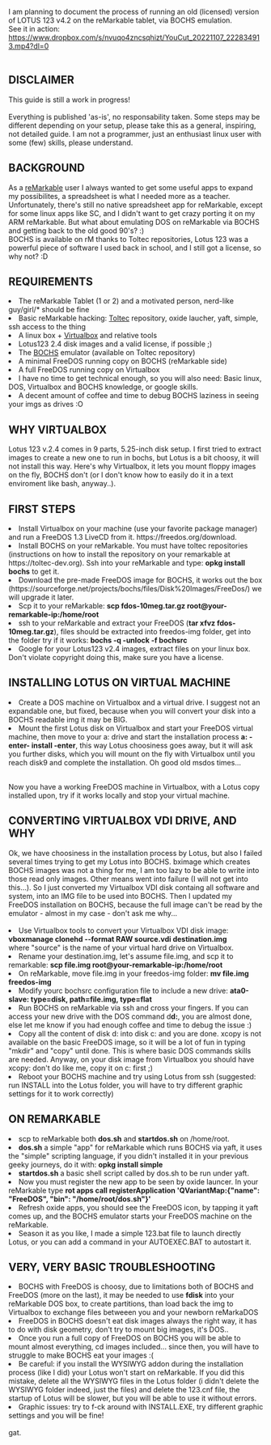I am planning to document the process of running an old (licensed) version of LOTUS 123 v4.2 on the reMarkable tablet, via BOCHS emulation. <br>
See it in action: https://www.dropbox.com/s/nvuqo4zncsqhizt/YouCut_20221107_222834913.mp4?dl=0
<br><br>
<h2>DISCLAIMER</h2>
This guide is still a work in progress!<br><br>
Everything is published 'as-is', no responsability taken. Some steps may be different depending on your setup, please take this as a general, inspiring, not detailed guide. I am not a programmer, just an enthusiast linux user with some (few) skills, please understand. 

<h2>BACKGROUND</h2>
As a <a href="https://www.remarkable.com">reMarkable</a> user I always wanted to get some useful apps to expand my possibilites, a spreadsheet is what I needed more as a teacher. Unfortunately, there's still no native spreadsheet app for reMarkable, except for some linux apps like SC, and I didn't want to get crazy porting it on my ARM reMarkable. But what about emulating DOS on reMarkable via BOCHS and getting back to the old good 90's? :)<br>
BOCHS is available on rM thanks to Toltec repositories, Lotus 123 was a powerful piece of software I used back in school, and I still got a license, so why not? :D

<h2>REQUIREMENTS</h2>
  <li>The reMarkable Tablet (1 or 2) and a motivated person, nerd-like guy/girl/* should be fine<br>
  <li>Basic reMarkable hacking: <a href="https://toltec-dev.org">Toltec</a> repository, oxide laucher, yaft, simple, ssh access to the thing<br>
  <li>A linux box + <a href="https://www.virtualbox.org">Virtualbox</a> and relative tools<br>
  <li>Lotus123 2.4 disk images and a valid license, if possible ;)<br>
  <li>The <a href="https://bochs.sourceforge.io/">BOCHS</a> emulator (available on Toltec repository)<br>
  <li>A minimal FreeDOS running copy on BOCHS (reMarkable side)<br>
  <li>A full FreeDOS running copy on Virtualbox<br>
  <li>I have no time to get technical enough, so you will also need: Basic linux, DOS, Virtualbox and BOCHS knowledge, or google skills.<br>
  <li>A decent amount of coffee and time to debug BOCHS laziness in seeing your imgs as drives :O
  
<h2>WHY VIRTUALBOX</h2>
Lotus 123 v.2.4 comes in 9 parts, 5.25-inch disk setup. I first tried to extract images to create a new one to run in bochs, but Lotus is a bit choosy, it will not install this way. Here's why Virtualbox, it lets you mount floppy images on the fly, BOCHS don't (or I don't know how to easily do it in a text enviroment like bash, anyway..).

<h2>FIRST STEPS</h2>
  <li>Install Virtualbox on your machine (use your favorite package manager) and run a FreeDOS 1.3 LiveCD from it. https://freedos.org/download.<br>
  <li>Install BOCHS on your reMarkable. You must have toltec repositories (instructions on how to install the repository on your remarkable at https://toltec-dev.org). Ssh into your reMarkable and type: <b>opkg install bochs</b> to get it.<br>
  <li>Download the pre-made FreeDOS image for BOCHS, it works out the box (https://sourceforge.net/projects/bochs/files/Disk%20Images/FreeDos/) we will upgrade it later.<br> <li>Scp it to your reMarkable: <b>scp fdos-10meg.tar.gz root@your-remarkable-ip:/home/root</b><br>
  <li>ssh to your reMarkable and extract your FreeDOS (<b>tar xfvz fdos-10meg.tar.gz</b>), files should be extracted into freedos-img folder, get into the folder try if it works: <b>bochs -q -unlock -f bochsrc</b><br>
  <li>Google for your Lotus123 v2.4 images, extract files on your linux box. Don't violate copyright doing this, make sure you have a license.

<h2>INSTALLING LOTUS ON VIRTUAL MACHINE</h2>
<li>Create a DOS machine on Virtualbox and a virtual drive. I suggest not an expandable one, but fixed, because when you will convert your disk into a BOCHS readable img it may be BIG.
<li>Mount the first Lotus disk on Virtualbox and start your FreeDOS virtual machine, then move to your a: drive and start the installation process <b>a: -enter- install -enter</b>, this way Lotus choosiness goes away, but it will ask you further disks, which you will mount on the fly with Virtualbox until you reach disk9 and complete the installation. Oh good old msdos times...<br><br>

Now you have a working FreeDOS machine in Virtualbox, with a Lotus copy installed upon, try if it works locally and stop your virtual machine.

<h2>CONVERTING VIRTUALBOX VDI DRIVE, AND WHY</h2>
Ok, we have choosiness in the installation process by Lotus, but also I failed several times trying to get my Lotus into BOCHS. bximage which creates BOCHS images was not a thing for me, I am too lazy to be able to write into those read only images. Other means went into failure (I will not get into this...). So I just converted my Virtualbox VDI disk containg all software and system, into an IMG file to be used into BOCHS. Then I updated my FreeDOS installation on BOCHS, because the full image can't be read by the emulator - almost in my case - don't ask me why...<br><br>

  <li>Use Virtualbox tools to convert your Virtualbox VDI disk image: <b>vboxmanage clonehd --format RAW source.vdi destination.img</b><br> where "source" is the name of your virtual hard drive on Virtualbox.
  <li>Rename your destination.img, let's assume file.img, and scp it to remarkable: <b>scp file.img root@your-remarkable-ip:/home/root</b><br>
  <li>On reMarkable, move file.img in your freedos-img folder: <b>mv file.img freedos-img</b><br>
  <li>Modify yourc bochsrc configuration file to include a new drive: <b>ata0-slave:  type=disk, path=file.img, type=flat</b><br>
  <li>Run BOCHS on reMarkable via ssh and cross your fingers. If you can access your new drive with the DOS command d<b>d:</b>, you are almost done, else let me know if you had enough coffee and time to debug the issue :)<br>
  <li>Copy all the content of disk d: into disk c: and you are done. xcopy is not available on the basic FreeDOS image, so it will be a lot of fun in typing "mkdir" and "copy" until done. This is where basic DOS commands skills are needed. Anyway, on your disk image from Virtualbox you should have xcopy: don't do like me, copy it on c: first ;) <br>
  <li>Reboot your BOCHS machine and try using Lotus from ssh (suggested: run INSTALL into the Lotus folder, you will have to try different graphic settings for it to work correctly)
  
<h2>ON REMARKABLE</h2>
<li>scp to reMarkable both <b>dos.sh</b> and <b>startdos.sh</b> on /home/root.<br>
<li><b>dos.sh</b> a simple "app" for reMarkable which runs BOCHS via yaft, it uses the "simple" scripting language, if you didn't installed it in your previous geeky journeys, do it with: <b>opkg install simple</b><br>
<li><b>startdos.sh</b> a basic shell script called by dos.sh to be run under yaft.<br>
<li>Now you must register the new app to be seen by oxide launcer. In your reMarkable type <b>rot apps call registerApplication 'QVariantMap:{"name": "FreeDOS", "bin": "/home/root/dos.sh"}'</b><br>
<li>Refresh oxide apps, you should see the FreeDOS icon, by tapping it yaft comes up, and the BOCHS emulator starts your FreeDOS machine on the reMarkable.<br>
<li>Season it as you like, I made a simple 123.bat file to launch directly Lotus, or you can add a command in your AUTOEXEC.BAT to autostart it.

<h2>VERY, VERY BASIC TROUBLESHOOTING</h2>
<li>BOCHS with FreeDOS is choosy, due to limitations both of BOCHS and FreeDOS (more on the last), it may be needed to use <b>fdisk</b> into your reMarkable DOS box, to create partitions, than load back the img to Virtualbox to exchange files betweeen you and your newborn reMarkaDOS<br>
<li>FreeDOS in BOCHS doesn't eat disk images always the right way, it has to do with disk geometry, don't try to mount big images, it's DOS..<br>
<li>Once you run a full copy of FreeDOS on BOCHS you will be able to mount almost everything, cd images included... since then, you will have to struggle to make BOCHS eat your images :(<br>
<li>Be careful: if you install the WYSIWYG addon during the installation process (like I did) your Lotus won't start on reMarkable. If you did this mistake, delete all the WYSIWYG files in the Lotus folder (i didn't delete the WYSIWYG folder indeed, just the files) and delete the 123.cnf file, the startup of Lotus will be slower, but you will be able to use it without errors.<br>
<li>Graphic issues: try to f-ck around with INSTALL.EXE, try different graphic settings and you will be fine!<br><br>
gat.
